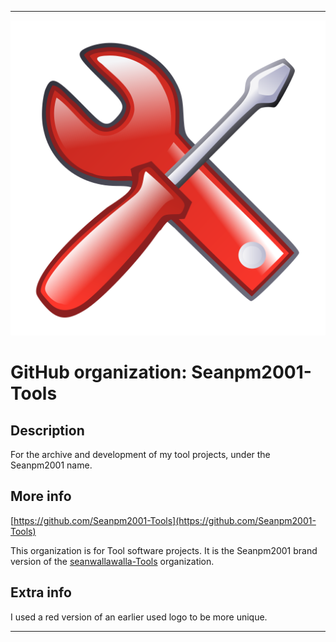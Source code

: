
***

![RedToolsIcon.png failed to load. The file may be missing or corrupt. Check the file path for errors first.](/AdditionalInfo/1/Seanpm2001-Tools/RedToolsIcon.png)

# GitHub organization: Seanpm2001-Tools

## Description

For the archive and development of my tool projects, under the Seanpm2001 name.

## More info

[https://github.com/Seanpm2001-Tools](https://github.com/Seanpm2001-Tools)

This organization is for Tool software projects. It is the Seanpm2001 brand version of the [seanwallawalla-Tools](/AdditionalInfo/1/seanwallawalla-tools/) organization.

## Extra info

I used a red version of an earlier used logo to be more unique.

***
